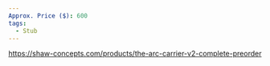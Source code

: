 ```yaml
---
Approx. Price ($): 600
tags:
  - Stub
---
```

https://shaw-concepts.com/products/the-arc-carrier-v2-complete-preorder
